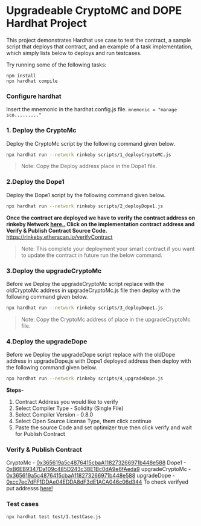 # Upgradeable CryptoMC and DOPE Hardhat Project

This project demonstrates Hardhat use case to test the contract, a sample script that deploys that contract, and an example of a task implementation, which simply lists below to deploys and run testcases.

Try running some of the following tasks:

```shell
npm install
npx hardhat compile
```
### Configure hardhat
Insert the mnemonic in the hardhat.config.js file.
```mnemonic = "manage sco........." ```

### 1. Deploy the CryptoMc
Deploy the CryptoMc script by the following command given below.
```sh
npx hardhat run --network rinkeby scripts/1_deployCryptoMC.js
```
> Note: Copy the Deploy address place in the Dope1 file.

### 2.Deploy the Dope1
Deploy the Dope1 script by the following command given below.
```sh
npx hardhat run --network rinkeby scripts/2_deployDope1.js
```
**Once the contract are deployed we have to verify the contract address on rinkeby Network [here..](https://rinkeby.etherscan.io/proxyContractChecker/)
Click on the implementation contract address and Verify & Publish Contract Source Code.**
https://rinkeby.etherscan.io/verifyContract
> Note:  This complete your deployment your smart contract if you want to update the contract in future run the below command.

### 3.Deploy the upgradeCryptoMc
Before we Deploy the upgradeCryptoMc script replace with the oldCryptoMc address in upgradeCryptoMc.js file then deploy with the following command given below.
```sh
npx hardhat run --network rinkeby scripts/3_deployDope1.js
```
> Note: Copy the CryptoMc address of place in the upgradeCryptoMc file.

### 4.Deploy the upgradeDope
Before we Deploy the upgradeDope script replace with the oldDope address in upgradeDope.js with Dope1 deployed address then deploy with the following command given below.
```sh
npx hardhat run --network rinkeby scripts/4_upgradeDope.js
```

**Steps-** 
1. Contract Address you would like to verify
2. Select Compiler Type - Solidity (Single File)
3. Select Compiler Version - 0.8.0
4. Select Open Source License Type, them click continue
5. Paste the source Code and set optimizer true then click verify and wait for Publish Contract

### Verify & Publish Contract

CryptoMc - [0x365619a5c4876415cbaA118273266971b448e588](https://rinkeby.etherscan.io/address/0x365619a5c4876415cbaA118273266971b448e588)
Dope1 - [0xB6EB9347Da109c485D243c38E1Bc0dA9e6fAeda9](https://rinkeby.etherscan.io/address/0xB6EB9347Da109c485D243c38E1Bc0dA9e6fAeda9)
upgradeCryptoMc - [0x365619a5c4876415cbaA118273266971b448e588](https://rinkeby.etherscan.io/address/0x365619a5c4876415cbaA118273266971b448e588)
upgradeDope - [0xcc7ec7dFF1DDAe04EDDA8dF3dE1ACA046c06d344](https://rinkeby.etherscan.io/address/0xcc7ec7dFF1DDAe04EDDA8dF3dE1ACA046c06d344)
To check verifyed put addresss [here!](https://rinkeby.etherscan.io/proxyContractChecker) 

### Test cases
```sh
npx hardhat test test/1.testCase.js 
```
